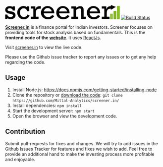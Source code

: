 [![Screener Logo](logo.png)][screener]
[![Build Status](https://travis-ci.org/Mittal-Analytics/Screener.in.svg?branch=master)](https://travis-ci.org/Mittal-Analytics/Screener.in)

**[Screener.in][screener]** is a finance portal for Indian investors.
Screener focuses on providing tools for stock analysis based on fundamentals.
This is the **frontend code of the [website][screener]**. It uses [ReactJs][react].

Visit [screener.in][screener] to view the live code.

Please use the Github issue tracker to report any issues
or to get any help regarding the code.

## Usage

1. Install Node.js: https://docs.npmjs.com/getting-started/installing-node
2. Clone the repository or [download the code][zip]:
`git clone https://github.com/Mittal-Analytics/screener.in/`
3. Install dependencies: `npm install`
4. Start the development server: `npm start`
5. Open the browser and view the development code.

## Contribution

Submit pull-requests for fixes and changes.
We will try to add issues in the Github Issues Tracker for features and fixes
we wish to add. Feel free to provide an additional hand to make the investing
process more profitable and enjoyable.


[screener]: https://www.screener.in
[react]: https://facebook.github.io/react/docs/tutorial.html
[zip]: https://github.com/Mittal-Analytics/screener.in/archive/master.zip
